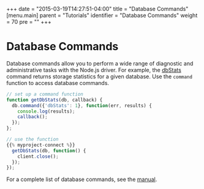 +++
date = "2015-03-19T14:27:51-04:00"
title = "Database Commands"
[menu.main]
  parent = "Tutorials"
  identifier = "Database Commands"
  weight = 70
  pre = "<i class='fa'></i>"
+++

# Database Commands

Database commands allow you to perform a wide range of diagnostic and administrative
tasks with the Node.js driver. For example, the
[dbStats](https://docs.mongodb.org/manual/reference/command/dbStats/) command returns
storage statistics for a given database. Use the ``command`` function to access
database commands.

```js
// set up a command function
function getDbStats(db, callback) {
  db.command({'dbStats': 1}, function(err, results) {
    console.log(results);
    callback();
  });
};

// use the function
{{% myproject-connect %}}
  getDbStats(db, function() {
    client.close();
  });
});
```

For a complete list of database commands, see the [manual](https://docs.mongodb.org/manual/reference/command/).
